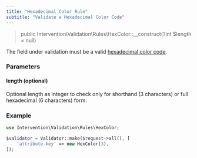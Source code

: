 ```yaml
---
title: "Hexadecimal Color Rule"
subtitle: "Validate a Hexadecimal Color Code"
---
```


> public Intervention\Validation\Rules\HexColor::__construct(?int $length = null)

The field under validation must be a valid [hexadecimal color code](https://en.wikipedia.org/wiki/Web_colors). 

### Parameters

#### length (optional)

Optional length as integer to check only for shorthand (3 characters) or full hexadecimal (6 characters) form.

### Example

```php
use Intervention\Validation\Rules\HexColor;

$validator = Validator::make($request->all(), [
    'attribute-key' => new HexColor(3),
]);
```


